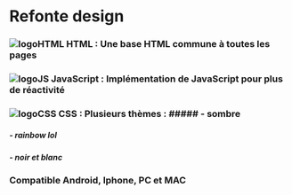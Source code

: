 # Refonte design
[logoHTML]: https://github.com/darkshark400/BLOG/blob/master/icons/html.png
[logoCSS]: https://github.com/darkshark400/BLOG/blob/master/icons/css.png
[logoJS]: https://github.com/darkshark400/BLOG/blob/master/icons/js.png


### ![logoHTML] HTML : Une base HTML commune à toutes les pages

### ![logoJS] JavaScript : Implémentation de JavaScript pour plus de réactivité

### ![logoCSS] CSS : Plusieurs thèmes : ##### - sombre
##### - rainbow lol
##### - noir et blanc

### Compatible Android, Iphone, PC et MAC
